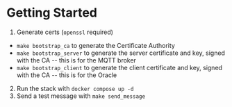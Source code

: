 # Getting Started

1. Generate certs (`openssl` required)
  - `make bootstrap_ca` to generate the Certificate Authority
  - `make bootstrap_server` to generate the server certificate and key, signed with the CA -- this is for the MQTT broker
  - `make bootstrap_client` to generate the client certificate and key, signed with the CA -- this is for the Oracle

2. Run the stack with `docker compose up -d`
3. Send a test message with `make send_message`
